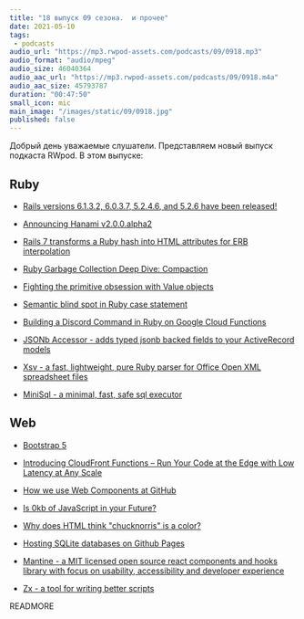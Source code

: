 ```yaml
---
title: "18 выпуск 09 сезона.  и прочее"
date: 2021-05-10
tags:
 - podcasts
audio_url: "https://mp3.rwpod-assets.com/podcasts/09/0918.mp3"
audio_format: "audio/mpeg"
audio_size: 46040364
audio_aac_url: "https://mp3.rwpod-assets.com/podcasts/09/0918.m4a"
audio_aac_size: 45793787
duration: "00:47:50"
small_icon: mic
main_image: "/images/static/09/0918.jpg"
published: false
---
```


Добрый день уважаемые слушатели. Представляем новый выпуск подкаста RWpod. В этом выпуске:

## Ruby

 - [Rails versions 6.1.3.2, 6.0.3.7, 5.2.4.6, and 5.2.6 have been released!](https://weblog.rubyonrails.org/2021/5/5/Rails-versions-6-1-3-2-6-0-3-7-5-2-4-6-and-5-2-6-have-been-released/)
 - [Announcing Hanami v2.0.0.alpha2](https://hanamirb.org/blog/2021/05/04/announcing-hanami-200alpha2/)
 - [Rails 7 transforms a Ruby hash into HTML attributes for ERB interpolation](https://blog.saeloun.com/2021/05/05/rails-7-transform-hash-into-html-for-erb-interpolation)
 - [Ruby Garbage Collection Deep Dive: Compaction](https://jemma.dev/blog/gc-compaction)
 - [Fighting the primitive obsession with Value objects](https://blog.arkency.com/fighting-the-primitive-obsession-with-value-objects/)


 - [Semantic blind spot in Ruby case statement](https://blog.arkency.com/semantic-blind-spot-in-ruby-case-statement/)
 - [Building a Discord Command in Ruby on Google Cloud Functions](https://daniel-azuma.com/blog/2021/04/30/discord-command-in-ruby-on-google-cloud-functions-intro)
 - [JSONb Accessor - adds typed jsonb backed fields to your ActiveRecord models](https://github.com/madeintandem/jsonb_accessor)
 - [Xsv - a fast, lightweight, pure Ruby parser for Office Open XML spreadsheet files](https://github.com/martijn/xsv)
 - [MiniSql - a minimal, fast, safe sql executor](https://github.com/discourse/mini_sql)

## Web

 - [Bootstrap 5](https://blog.getbootstrap.com/2021/05/05/bootstrap-5/)
 - [Introducing CloudFront Functions – Run Your Code at the Edge with Low Latency at Any Scale](https://aws.amazon.com/blogs/aws/introducing-cloudfront-functions-run-your-code-at-the-edge-with-low-latency-at-any-scale/)
 - [How we use Web Components at GitHub](https://github.blog/2021-05-04-how-we-use-web-components-at-github/)
 - [Is 0kb of JavaScript in your Future?](https://dev.to/this-is-learning/is-0kb-of-javascript-in-your-future-48og)


 - [Why does HTML think "chucknorris" is a color?](https://stackoverflow.com/questions/8318911/why-does-html-think-chucknorris-is-a-color)
 - [Hosting SQLite databases on Github Pages](https://phiresky.github.io/blog/2021/hosting-sqlite-databases-on-github-pages/)
 - [Mantine - a MIT licensed open source react components and hooks library with focus on usability, accessibility and developer experience](https://mantine.dev/)
 - [Zx - a tool for writing better scripts](https://github.com/google/zx)

READMORE
